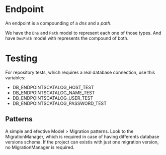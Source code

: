 # Endpoint

An endpoint is a compounding of a *dns* and a *path*.

We have the `Dns` and `Path` model to represent each one of those types. And have `DnsPath` model with represents the compound of both.

# Testing

For repository tests, which requires a real database connection, use this variables:

* DB_ENDPOINTSCATALOG_HOST_TEST
* DB_ENDPOINTSCATALOG_NAME_TEST
* DB_ENDPOINTSCATALOG_USER_TEST
* DB_ENDPOINTSCATALOG_PASSWORD_TEST

## Patterns

A simple and efective Model > Migration patterns. Look to the MigrationManager, which is required in case of having differents database versions schema. If the project can existis with just one migration version, no MigrationManager is required.
